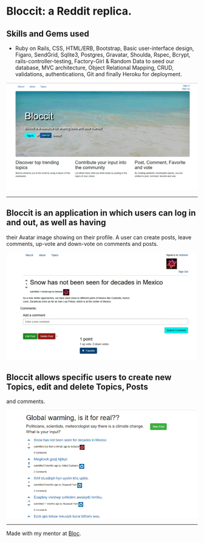  # Bloccit: a Reddit replica.
 
 ## Skills and Gems used
 * Ruby on Rails, CSS, HTML/ERB, Bootstrap, Basic user-interface design, Figaro, SendGrid, Sqlite3, Postgres, Gravatar, Shoulda, Rspec, Bcrypt, rails-controller-testing, Factory-Girl & Random Data to seed our database, MVC architecture, Object Relational Mapping, CRUD, validations, authentications, Git and finally Heroku for deployment.
 
 ![Bloccit HomePage](app/assets/images/bloccitHomePage.png)
 
 ------------------------------------------------------------------------------
 
## Bloccit is an application in which users can log in and out, as well as having
 their Avatar image showing on their profile. A user can create posts, leave 
 comments, up-vote and down-vote on comments and posts. 
 
 
 ![Bloccit CommentPage](app/assets/images/bloccitCommentdone.png)
 
 
## Bloccit allows specific users to create new Topics, edit and delete Topics, Posts
 and comments.
 
 ![Bloccit PostPage](app/assets/images/bloccitPostdone.png)
 
 ------------------------------------------------------------------------------
 
 Made with my mentor at [Bloc](http://bloc.io).